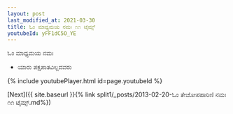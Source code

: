 ```yaml
---
layout: post
last_modified_at: 2021-03-30
title: ಓಂ ಮಾಧ್ಯಮಯ ನಮಃ ೧೧ ಟೈಮ್ಸ್
youtubeId: yFF1dC5O_YE
---
```

 
 
 ಓಂ ಮಾಧ್ಯಮಯ ನಮಃ  
 
 -  ಯಾರು ಪಕ್ಷಪಾತವಿಲ್ಲದವರು 
 
  
 
  
 
 
 
 
 
 


{% include youtubePlayer.html id=page.youtubeId %}
 
[Next]({{ site.baseurl }}{% link  split1/_posts/2013-02-20-ಓಂ ತೇಜೋಪಹಾರಿಣಿ ನಮಃ ೧೧ ಟೈಮ್ಸ್.md%})
 
